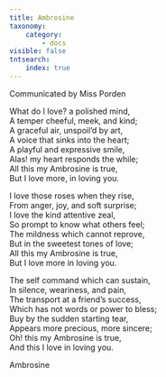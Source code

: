 ```yaml
---
title: Ambrosine
taxonomy:
    category:
        - docs
visible: false
tntsearch:
    index: true
---
```


<div class="author">Communicated by Miss Porden</div>

What do I love? a polished mind,  
A temper cheeful, meek, and kind;  
A graceful air, unspoil’d by art,  
A voice that sinks into the heart;  
A playful and expressive smile,  
Alas! my heart responds the while;  
All this my Ambrosine is true,  
But I love more, in loving you.  
  
I love those roses when they rise,  
From anger, joy, and soft surprise;  
I love the kind attentive zeal,  
So prompt to know what others feel;  
The mildness which cannot reprove,  
But in the sweetest tones of love;  
All this my Ambrosine is true,  
But I love more in loving you.  
    
The self command which can sustain,  
In silence, weariness, and pain,  
The transport at a friend’s success,  
Which has not words or power to bless;  
Buy by the sudden starting tear,  
Appears more precious, more sincere;  
Oh! this my Ambrosine is true,  
And this I love in loving you.  
  
Ambrosine